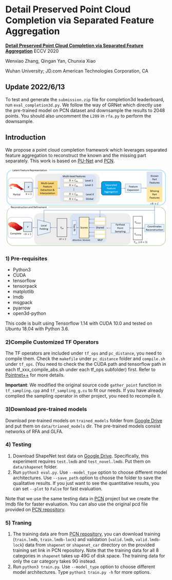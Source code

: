 # Detail Preserved Point Cloud Completion via Separated Feature Aggregation

**[Detail Preserved Point Cloud Completion via Separated Feature Aggregation](https://arxiv.org/abs/2007.02374)** ECCV 2020

Wenxiao Zhang, Qingan Yan, Chunxia Xiao

Wuhan University; JD.com American Technologies Corporation, CA

## Update 2022/6/13
To test and generate the `submission.zip` file for completion3d leaderboard, run `eval_completion3d.py`. We follow the way of GRNet which directly use the pre-trained model on PCN dataset and downsample the results to 2048 points. You should also uncomment the `L209` in `rfa.py` to perform the downsample.

## Introduction
We propose a point cloud completion framework which leverages separated feature aggregation to reconstruct the known and the missing part separately.
This work is based on [PU-Net](https://github.com/yulequan/PU-Net) and [PCN](https://github.com/wentaoyuan/pcn).

![pic-network](overview.png)

### 1) Pre-requisites
* Python3
* CUDA
* tensorflow
* tensorpack
* matplotlib
* lmdb
* msgpack
* pyarrow
* open3d-python

This code is built using Tensorflow 1.14 with CUDA 10.0 and tested on Ubuntu 18.04 with Python 3.6.

### 2)Compile Customized TF Operators
The TF operators are included under `tf_ops` and `pc_distance`, you need to compile them. Check the `makefile` under `pc_distance` folder and `compile.sh` under `tf_ops`. (You need to check the the CUDA path and tensorflow path in each tf_xxx_compile_abs.sh under each tf_ops subfolder) first. Refer to [Pointnet++](https://github.com/charlesq34/pointnet2) for more details.

**Important**: We modified the original source code `gather_point` function in `tf_sampling.cpp` and `tf_sampling_g.cu` to fit our needs. If you have already complied the sampling operator in other project, you need to recompile it.

### 3)Download pre-trained models
Download pre-trained models on `trained_models` folder from [Google Drive](https://drive.google.com/drive/folders/1BjQxULQuAKrFaPSZbNMuacqPQp0rDSa4?usp=sharing) and put them on `data/trianed_models` dir. The pre-trained models consist networks of RFA and GLFA.

### 4) Testing

1. Download ShapeNet test data on [Google Drive](https://drive.google.com/drive/folders/13eaNcxrSeNaP1Y4iLPCY46W9YXGT2RHl?usp=sharing). Specifically, this experiment requires `test.lmdb` and `test_novel.lmdb`. Put them on `data/shapenet` folder.
2. Run `python3 eval.py`. Use `--model_type` option to choose different model architectures. Use `--save_path` option to choose the folder to save the qualitative results. If you just want to see the quantitative results, you can set `--plot` to `False` for fast evaluation.

Note that we use the same testing data in [PCN](https://www.cs.cmu.edu/~wyuan1/pcn/) project but we create the lmdb file for faster evaluation. You can also use the original pcd file provided on [PCN repository](https://github.com/wentaoyuan/pcn).

### 5) Traning

1. The training data are from [PCN repository](https://github.com/wentaoyuan/pcn), you can download training (`train.lmdb`, `train.lmdb-lock`) and validation (`valid.lmdb`, `valid.lmdb-lock`) data from `shapenet` or `shapenet_car` directory on the provided training set link in PCN repository. Note that the training data for all 8 categories in `shapenet` takes up 49G of disk space. The training data for only the car category takes 9G instead.
2. Run `python3 train.py`. Use `--model_type` option to choose different model architectures. Type `python3 train.py -h` for more options.
